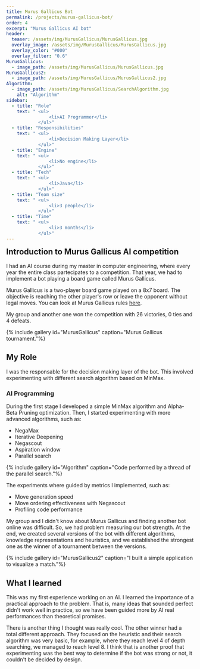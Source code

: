 ```yaml
---
title: Murus Gallicus Bot
permalink: /projects/murus-gallicus-bot/
order: 4
excerpt: "Murus Gallicus AI bot"
header:
  teaser: /assets/img/MurusGallicus/MurusGallicus.jpg
  overlay_image: /assets/img/MurusGallicus/MurusGallicus.jpg
  overlay_color: "#000"
  overlay_filter: "0.6"
MurusGallicus:
  - image_path: /assets/img/MurusGallicus/MurusGallicus.jpg
MurusGallicus2:
  - image_path: /assets/img/MurusGallicus/MurusGallicus2.jpg
Algorithm:
  - image_path: /assets/img/MurusGallicus/SearchAlgorithm.jpg
    alt: "Algorithm"
sidebar:
  - title: "Role"
    text: " <ul>
                <li>AI Programmer</li>
            </ul>"
  - title: "Responsibilities"
    text: " <ul>
                <li>Decision Making Layer</li>
            </ul>"
  - title: "Engine"
    text: " <ul>
                <li>No engine</li>
            </ul>"
  - title: "Tech"
    text: " <ul>
                <li>Java</li> 
            </ul>"
  - title: "Team size"
    text: " <ul>
                <li>3 people</li>
            </ul>"
  - title: "Time"
    text: " <ul>
                <li>3 months</li>
            </ul>"
---
```


[//]: # "DI CHE PROGETTO SI TRATTA"
<h2 id="introduction-to-murus-gallicus-ai-competition" class="" style="margin-top: 0em">Introduction to Murus Gallicus AI competition</h2>

I had an AI course during my master in computer engineering, where every year the entire class partecipates to a competition.
That year, we had to implement a bot playing a board game called Murus Gallicus.

Murus Gallicus is a two-player board game played on a 8x7 board. The objective is reaching the other player's row or leave the opponent without legal moves.
You can look at Murus Gallicus rules <a href="https://www.iggamecenter.com/en/rules/murusgallicus">here</a>.

My group and another one won the competition with 26 victories, 0 ties and 4 defeats.

{% include gallery id="MurusGallicus" caption="Murus Gallicus tournament."%}

[//]: # "DI COSA MI SONO OCCUPATO"
## My Role
I was the responsable for the decision making layer of the bot. This involved experimenting with different search algorithm based on MinMax.

### AI Programming
During the first stage I developed a simple MinMax algorithm and Alpha-Beta Pruning optimization. 
Then, I started experimenting with more advanced algorithms, such as:
 - NegaMax
 - Iterative Deepening
 - Negascout
 - Aspiration window
 - Parallel search

{% include gallery id="Algorithm" caption="Code performed by a thread of the parallel search."%}

 The experiments where guided by metrics I implemented, such as:
  - Move generation speed
  - Move ordering effectiveness with Negascout
  - Profiling code performance

My group and I didn't know about Murus Gallicus and finding another bot online was difficult. So, we had problem measuring our bot strength. 
At the end, we created several versions of the bot with different algorithms, knowledge representations and heuristics, and we established the strongest one
as the winner of a tournament between the versions.

{% include gallery id="MurusGallicus2" caption="I built a simple application to visualize a match."%}

## What I learned
This was my first experience working on an AI. I learned the importance of a practical approach to the problem.
That is, many ideas that sounded perfect didn't work well in practice, so we have been guided more by AI real performances than theoretical promises.

There is another thing I thought was really cool. The other winner had a total different approach. They focused on the heuristic and their search algorithm was very basic, for example,
where they reach level 4 of depth searching, we managed to reach level 8. 
I think that is another proof that experimenting was the best way to determine if the bot was strong or not, it couldn't be decided by design.